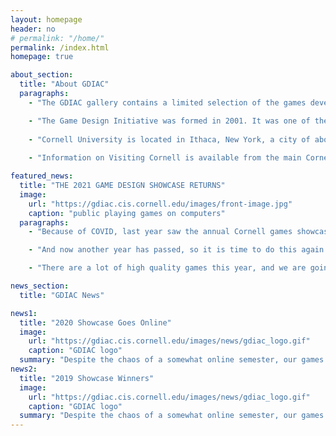 ```yaml
---
layout: homepage
header: no
# permalink: "/home/"
permalink: /index.html
homepage: true

about_section:
  title: "About GDIAC"
  paragraphs:
    - "The GDIAC gallery contains a limited selection of the games developed here at Cornell. It mainly contains games developed in CS/INFO 3152 (formerly CIS 3000), as well as a few advanced projects. Most of the games are 2D, as the focus of the introductory course is on design and software engineering over advanced graphics. Students in CS 5625 do develop 3D games, but they are not designed for easy distribution."

    - "The Game Design Initiative was formed in 2001. It was one of the first official computer game programs of its kind, and the first such program established in an Ivy League school. While computer game programs are becoming more and more common at other Universities, Cornell's program remains strong. The Game Design Initiative allows students to earn a world-class Cornell education while having fun working in computer games."
    
    - "Cornell University is located in Ithaca, New York, a city of about 30,000 people in the heart of the Finger Lakes region. Both Cornell and Ithaca offer a wide range of cultural activities, sports, and outdoor activities with the pleasures of both city and country close at hand."
    
    - "Information on Visiting Cornell is available from the main Cornell website."

featured_news:
  title: "THE 2021 GAME DESIGN SHOWCASE RETURNS"
  image:
    url: "https://gdiac.cis.cornell.edu/images/front-image.jpg"
    caption: "public playing games on computers"
  paragraphs: 
    - "Because of COVID, last year saw the annual Cornell games showcase go virtual. Instead of holding a showcase in person, we ran it on our course Discord server. Because Discord allows multiple people to stream games simultaneously, it allowed us to capture the festive atmosphere of Showcase in a remote setting. With over 700 people joining us on our server, it was a smashing success."

    - "And now another year has passed, so it is time to do this again. On Tuesday, May 25th, we will make all of the games for this semester available for download from the official Showcase page. More importantly, we will also issue temporary invites for everyone to join our Discord server. This is open to the general public -- you do not need to be affiliated with Cornell. You can watch other people stream their games, stream yourself playing, or just get technical support if you are having trouble installing."

    - "There are a lot of high quality games this year, and we are going to be doing some experiments to make the mobile games more streaming friendly. Come and join us on May 2th and see what all the excitement is about!"

news_section:
  title: "GDIAC News"

news1:
  title: "2020 Showcase Goes Online"
  image:
    url: "https://gdiac.cis.cornell.edu/images/news/gdiac_logo.gif"
    caption: "GDIAC logo"
  summary: "Despite the chaos of a somewhat online semester, our games have been going strong. In the past year 2019 favorite Family Style has been featured on the Apple App store and now has over 1.5 million downloads on all platforms. It even has its own Reddit channel..."
news2:
  title: "2019 Showcase Winners"
  image:
    url: "https://gdiac.cis.cornell.edu/images/news/gdiac_logo.gif"
    caption: "GDIAC logo"
  summary: "Despite the chaos of a somewhat online semester, our games have been going strong. In the past year 2019 favorite Family Style has been featured on the Apple App store and now has over 1.5 million downloads on all platforms. It even has its own Reddit channel..."
---
```


